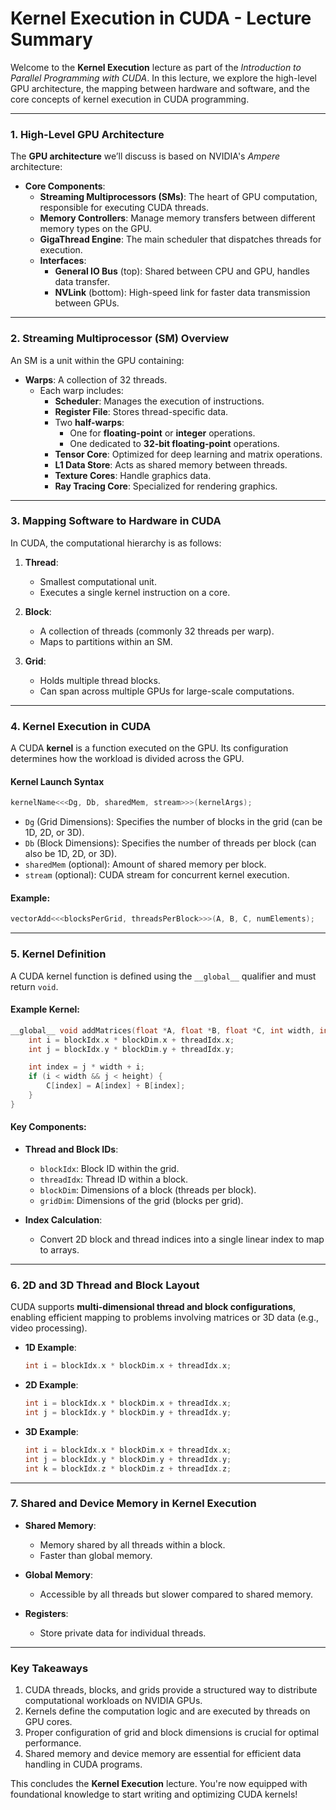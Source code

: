 # Kernel Execution in CUDA - Lecture Summary

Welcome to the **Kernel Execution** lecture as part of the *Introduction to Parallel Programming with CUDA*. In this lecture, we explore the high-level GPU architecture, the mapping between hardware and software, and the core concepts of kernel execution in CUDA programming.

---

### **1. High-Level GPU Architecture**

The **GPU architecture** we’ll discuss is based on NVIDIA's *Ampere* architecture:

- **Core Components**:
  - **Streaming Multiprocessors (SMs)**: The heart of GPU computation, responsible for executing CUDA threads.
  - **Memory Controllers**: Manage memory transfers between different memory types on the GPU.
  - **GigaThread Engine**: The main scheduler that dispatches threads for execution.
  - **Interfaces**:
    - **General IO Bus** (top): Shared between CPU and GPU, handles data transfer.
    - **NVLink** (bottom): High-speed link for faster data transmission between GPUs.

---

### **2. Streaming Multiprocessor (SM) Overview**

An SM is a unit within the GPU containing:

- **Warps**: A collection of 32 threads.
  - Each warp includes:
    - **Scheduler**: Manages the execution of instructions.
    - **Register File**: Stores thread-specific data.
    - Two **half-warps**:
      - One for **floating-point** or **integer** operations.
      - One dedicated to **32-bit floating-point** operations.
    - **Tensor Core**: Optimized for deep learning and matrix operations.
    - **L1 Data Store**: Acts as shared memory between threads.
    - **Texture Cores**: Handle graphics data.
    - **Ray Tracing Core**: Specialized for rendering graphics.

---

### **3. Mapping Software to Hardware in CUDA**

In CUDA, the computational hierarchy is as follows:

1. **Thread**:
   - Smallest computational unit.
   - Executes a single kernel instruction on a core.

2. **Block**:
   - A collection of threads (commonly 32 threads per warp).
   - Maps to partitions within an SM.

3. **Grid**:
   - Holds multiple thread blocks.
   - Can span across multiple GPUs for large-scale computations.

---

### **4. Kernel Execution in CUDA**

A CUDA **kernel** is a function executed on the GPU. Its configuration determines how the workload is divided across the GPU.

#### **Kernel Launch Syntax**
```cpp
kernelName<<<Dg, Db, sharedMem, stream>>>(kernelArgs);
```
- `Dg` (Grid Dimensions): Specifies the number of blocks in the grid (can be 1D, 2D, or 3D).
- `Db` (Block Dimensions): Specifies the number of threads per block (can also be 1D, 2D, or 3D).
- `sharedMem` (optional): Amount of shared memory per block.
- `stream` (optional): CUDA stream for concurrent kernel execution.

#### **Example:**
```cpp
vectorAdd<<<blocksPerGrid, threadsPerBlock>>>(A, B, C, numElements);
```

---

### **5. Kernel Definition**

A CUDA kernel function is defined using the `__global__` qualifier and must return `void`. 

#### **Example Kernel:**
```cpp
__global__ void addMatrices(float *A, float *B, float *C, int width, int height) {
    int i = blockIdx.x * blockDim.x + threadIdx.x;
    int j = blockIdx.y * blockDim.y + threadIdx.y;

    int index = j * width + i;
    if (i < width && j < height) {
        C[index] = A[index] + B[index];
    }
}
```

#### Key Components:
- **Thread and Block IDs**:
  - `blockIdx`: Block ID within the grid.
  - `threadIdx`: Thread ID within a block.
  - `blockDim`: Dimensions of a block (threads per block).
  - `gridDim`: Dimensions of the grid (blocks per grid).

- **Index Calculation**:
  - Convert 2D block and thread indices into a single linear index to map to arrays.

---

### **6. 2D and 3D Thread and Block Layout**

CUDA supports **multi-dimensional thread and block configurations**, enabling efficient mapping to problems involving matrices or 3D data (e.g., video processing).

- **1D Example**:
  ```cpp
  int i = blockIdx.x * blockDim.x + threadIdx.x;
  ```

- **2D Example**:
  ```cpp
  int i = blockIdx.x * blockDim.x + threadIdx.x;
  int j = blockIdx.y * blockDim.y + threadIdx.y;
  ```

- **3D Example**:
  ```cpp
  int i = blockIdx.x * blockDim.x + threadIdx.x;
  int j = blockIdx.y * blockDim.y + threadIdx.y;
  int k = blockIdx.z * blockDim.z + threadIdx.z;
  ```

---

### **7. Shared and Device Memory in Kernel Execution**

- **Shared Memory**:
  - Memory shared by all threads within a block.
  - Faster than global memory.

- **Global Memory**:
  - Accessible by all threads but slower compared to shared memory.

- **Registers**:
  - Store private data for individual threads.

---

### **Key Takeaways**

1. CUDA threads, blocks, and grids provide a structured way to distribute computational workloads on NVIDIA GPUs.
2. Kernels define the computation logic and are executed by threads on GPU cores.
3. Proper configuration of grid and block dimensions is crucial for optimal performance.
4. Shared memory and device memory are essential for efficient data handling in CUDA programs.

This concludes the **Kernel Execution** lecture. You're now equipped with foundational knowledge to start writing and optimizing CUDA kernels!
